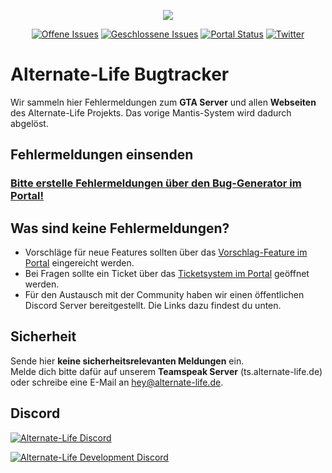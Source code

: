 <p align="center"><img src="https://portal.alternate-life.de/storage/brand/classic/favicon-128.png"></p>

<p align="center">
<a href="https://github.com/AlternateLife/Bugs/issues?q=is%3Aopen+is%3Aissue"><img src="https://img.shields.io/github/issues-raw/AlternateLife/Bugs.svg?label=Offene%20Issues" alt="Offene Issues"></a>
<a href="https://github.com/AlternateLife/Bugs/issues?q=is%3Aissue+is%3Aclosed"><img src="https://img.shields.io/github/issues-closed-raw/AlternateLife/Bugs.svg?label=Geschlossene%20Issues" alt="Geschlossene Issues"></a>
<a href="https://portal.alternate-life.de"><img src="https://img.shields.io/website/https/portal.alternate-life.de.svg?down_message=offline&label=Portal&up_message=online" alt="Portal Status"></a>
<a href="https://twitter.com/AlternateLifede"><img src="https://img.shields.io/twitter/follow/AlternateLifede.svg?label=%40AlternateLifede&style=social" alt="Twitter"></a>
</p>

# Alternate-Life Bugtracker

Wir sammeln hier Fehlermeldungen zum **GTA Server** und allen **Webseiten** des Alternate-Life Projekts. Das vorige Mantis-System wird dadurch abgelöst.

## Fehlermeldungen einsenden

### **[Bitte erstelle Fehlermeldungen über den Bug-Generator im Portal!](https://portal.alternate-life.de/bugs)**

## Was sind keine Fehlermeldungen?

- Vorschläge für neue Features sollten über das [Vorschlag-Feature im Portal](https://portal.alternate-life.de/suggestions) eingereicht werden.
- Bei Fragen sollte ein Ticket über das [Ticketsystem im Portal](https://portal.alternate-life.de/tickets) geöffnet werden.
- Für den Austausch mit der Community haben wir einen öffentlichen Discord Server bereitgestellt. Die Links dazu findest du unten.

## Sicherheit

Sende hier **keine sicherheitsrelevanten Meldungen** ein.    
Melde dich bitte dafür auf unserem **Teamspeak Server** (ts.alternate-life.de) oder schreibe eine E-Mail an [hey@alternate-life.de](mailto:hey@alternate-life.de).

## Discord

[![Alternate-Life Discord](https://discordapp.com/api/guilds/486163467590565891/embed.png?style=banner2)](https://discord.gg/gvFDZfY)

[![Alternate-Life Development Discord](https://discordapp.com/api/guilds/401509555684769802/embed.png?style=banner2)](https://discord.gg/uAVhvBT)
